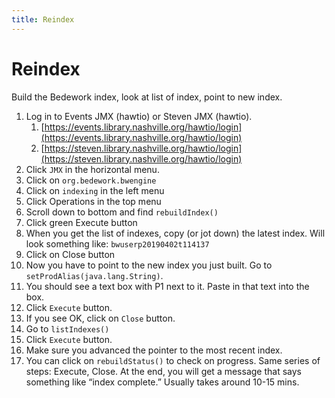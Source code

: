 ```yaml
---
title: Reindex
---
```


# Reindex
Build the Bedework index, look at list of index, point to new index.

1.	Log in to Events JMX (hawtio) or Steven JMX (hawtio).
    1. [https://events.library.nashville.org/hawtio/login](https://events.library.nashville.org/hawtio/login)
    1. [https://steven.library.nashville.org/hawtio/login](https://steven.library.nashville.org/hawtio/login)
1.	Click `JMX` in the horizontal menu.
1.	Click on `org.bedework.bwengine`
1.	Click on `indexing` in the left menu
1.	Click Operations in the top menu
1.	Scroll down to bottom and find `rebuildIndex()`
1.	Click green Execute button
1.	When you get the list of indexes, copy (or jot down) the latest index. Will look something like: `bwuserp20190402t114137`
1.	Click on Close button
1.	Now you have to point to the new index you just built. Go to `setProdAlias(java.lang.String)`.
1.	You should see a text box with P1 next to it. Paste in that text into the box.
1.	Click `Execute` button.
1.	If you see OK, click on `Close` button.
1.	Go to `listIndexes()`
1.	Click `Execute` button.
1.	Make sure you advanced the pointer to the most recent index.
1.	You can click on `rebuildStatus()` to check on progress. Same series of steps: Execute, Close. At the end, you will get a message that says something like “index complete.” Usually takes around 10-15 mins.
